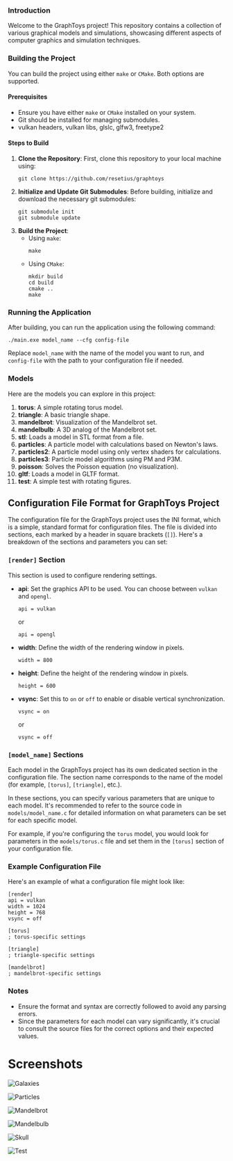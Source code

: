 ### Introduction
Welcome to the GraphToys project! This repository contains a collection of various graphical models and simulations, showcasing different aspects of computer graphics and simulation techniques.

### Building the Project
You can build the project using either `make` or `CMake`. Both options are supported.

#### Prerequisites
- Ensure you have either `make` or `CMake` installed on your system.
- Git should be installed for managing submodules.
- vulkan headers, vulkan libs, glslc, glfw3, freetype2

#### Steps to Build
1. **Clone the Repository**: First, clone this repository to your local machine using:
   ```
   git clone https://github.com/resetius/graphtoys
   ```
2. **Initialize and Update Git Submodules**: Before building, initialize and download the necessary git submodules:
   ```
   git submodule init
   git submodule update
   ```
3. **Build the Project**:
   - Using `make`:
     ```
     make
     ```
   - Using `CMake`:
     ```
     mkdir build
     cd build
     cmake ..
     make
     ```

### Running the Application
After building, you can run the application using the following command:
```
./main.exe model_name --cfg config-file
```
Replace `model_name` with the name of the model you want to run, and `config-file` with the path to your configuration file if needed.

### Models
Here are the models you can explore in this project:

1. **torus**: A simple rotating torus model.
2. **triangle**: A basic triangle shape.
3. **mandelbrot**: Visualization of the Mandelbrot set.
4. **mandelbulb**: A 3D analog of the Mandelbrot set.
5. **stl**: Loads a model in STL format from a file.
6. **particles**: A particle model with calculations based on Newton's laws.
7. **particles2**: A particle model using only vertex shaders for calculations.
8. **particles3**: Particle model algorithms using PM and P3M.
9. **poisson**: Solves the Poisson equation (no visualization).
10. **gltf**: Loads a model in GLTF format.
11. **test**: A simple test with rotating figures.

## Configuration File Format for GraphToys Project

The configuration file for the GraphToys project uses the INI format, which is a simple, standard format for configuration files. The file is divided into sections, each marked by a header in square brackets (`[]`). Here's a breakdown of the sections and parameters you can set:

### `[render]` Section
This section is used to configure rendering settings.

- **api**: Set the graphics API to be used. You can choose between `vulkan` and `opengl`.
   ```
   api = vulkan
   ```
   or
   ```
   api = opengl
   ```

- **width**: Define the width of the rendering window in pixels.
   ```
   width = 800
   ```

- **height**: Define the height of the rendering window in pixels.
   ```
   height = 600
   ```

- **vsync**: Set this to `on` or `off` to enable or disable vertical synchronization.
   ```
   vsync = on
   ```
   or
   ```
   vsync = off
   ```

### `[model_name]` Sections
Each model in the GraphToys project has its own dedicated section in the configuration file. The section name corresponds to the name of the model (for example, `[torus]`, `[triangle]`, etc.).

In these sections, you can specify various parameters that are unique to each model. It's recommended to refer to the source code in `models/model_name.c` for detailed information on what parameters can be set for each specific model.

For example, if you're configuring the `torus` model, you would look for parameters in the `models/torus.c` file and set them in the `[torus]` section of your configuration file.

### Example Configuration File
Here's an example of what a configuration file might look like:

```
[render]
api = vulkan
width = 1024
height = 768
vsync = off

[torus]
; torus-specific settings

[triangle]
; triangle-specific settings

[mandelbrot]
; mandelbrot-specific settings
```

### Notes
- Ensure the format and syntax are correctly followed to avoid any parsing errors.
- Since the parameters for each model can vary significantly, it's crucial to consult the source files for the correct options and their expected values.

# Screenshots

![Galaxies](/screenshots/galaxies.png?raw=true)

![Particles](/screenshots/particles.png?raw=true)

![Mandelbrot](/screenshots/mandelbrot.png?raw=true)

![Mandelbulb](/screenshots/mandelbulb.png?raw=true)

![Skull](/screenshots/skull.png?raw=true)

![Test](/screenshots/test.png?raw=true)
